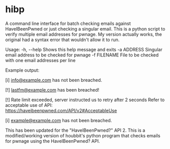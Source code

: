 # hibp
 
A command line interface for batch checking emails against HaveIBeenPwned or just checking a singular email.
This is a python script to verify multiple email addresses for pwnage. My version actually works, the original had a syntax error that wouldn't allow it to run.

Usage:
  -h, --help   Shows this help message and exits
  -a ADDRESS   Singular email address to be checked for pwnage
  -f FILENAME  File to be checked with one email addresses per line

 
Example output:

[i] info@example.com has not been breached.

[!] lastfm@example.com has been breached!

[!] Rate limit exceeded, server instructed us to retry after 2 seconds
    Refer to acceptable use of API: https://haveibeenpwned.com/API/v2#AcceptableUse

[i] example@example.com has not been breached.

This has been updated for the "HaveIBeenPwned?" API 2. This is a modified/working version of houbbit's python program that checks emails for pwnage using the HaveIBeenPwned? API.
